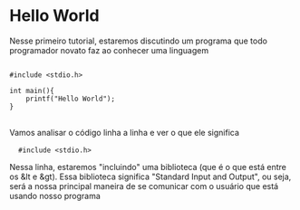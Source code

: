 # Hello World
Nesse primeiro tutorial, estaremos discutindo um programa que todo programador novato faz ao conhecer uma linguagem  
<pre>
<code>
#include &lt;stdio.h&gt;  
  
int main(){  
    printf("Hello World");  
}  
</code>
</pre>
Vamos analisar o código linha a linha e ver o que ele significa  

<pre> <code> #include &lt;stdio.h&gt;  </code> </pre>

Nessa linha, estaremos "incluindo" uma biblioteca (que é o que está entre os &lt e &gt). Essa biblioteca significa "Standard Input and Output", ou seja, será a nossa principal maneira de se comunicar com o usuário que está usando nosso programa  
